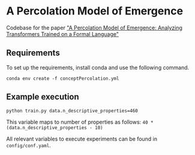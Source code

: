 # A Percolation Model of Emergence

Codebase for the paper ["A Percolation Model of Emergence: Analyzing Transformers Trained on a Formal Language"](https://arxiv.org/) 


## Requirements 

To set up the requirements, install conda and use the following command.

`conda env create -f conceptPercolation.yml`


## Example execution 

```
python train.py data.n_descriptive_properties=460
```

This variable maps to number of properties as follows: `40 * (data.n_descriptive_properties - 10)`


All relevant variables to execute experiments can be found in `config/conf.yaml`.
